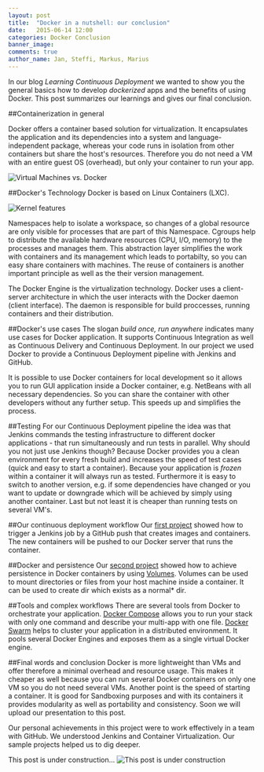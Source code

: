```yaml
---
layout: post
title:  "Docker in a nutshell: our conclusion"
date:   2015-06-14 12:00
categories: Docker Conclusion
banner_image: 
comments: true
author_name: Jan, Steffi, Markus, Marius
---
```


In our blog *Learning Continuous Deployment* we wanted to show you the general basics how to develop *dockerized* apps and the benefits of using Docker. This post summarizes our learnings and gives our final conclusion. 

<!--more--> 
##Containerization in general

Docker offers a container based solution for virtualization. It encapsulates the application and its dependencies into a system and language-independent package, whereas your code runs in isolation from other containers but share the host's resources. Therefore you do not need a VM with an entire guest OS (overhead), but only your container to run your app. 

![Virtual Machines vs. Docker]({{site.url}}/assets/images/vm-docker.png)

##Docker's Technology
Docker is based on Linux Containers (LXC).

![Kernel features]({{site.url}}/assets/images/kernel-features.PNG)

Namespaces help to isolate a workspace, so changes of a global resource are only visible for processes that are part of this Namespace. Cgroups help to distribute the available hardware resources (CPU, I/O, memory) to the processes and manages them. This abstraction layer simplifies the work with containers and its management which leads to portabilty, so you can easy share containers with machines. The reuse of containers is another important principle as well as the their version management.

The Docker Engine is the virtualization technology. Docker uses a client-server architecture in which the user interacts with the Docker daemon (client interface). The daemon is responsible for build proccesses, running containers and their distribution. 

##Docker's use cases
The slogan *build once, run anywhere* indicates many use cases for Docker application. It supports Continuous Integration as well as Continuous Delivery and Continuous Deployment. In our project we used Docker to provide a Continuous Deployment pipeline with Jenkins and GitHub. 

It is possible to use Docker containers for local development so it allows you to run GUI application inside a Docker container, e.g. NetBeans with all necessary dependencies. So you can share the container with other developers without any further setup. This speeds up and simplifies the process. 

##Testing
For our Continuous Deployment pipeline the idea was that Jenkins commands the testing infrastructure to different docker applications - that run simultaneously and run tests in parallel. Why should you not just use Jenkins though? Because Docker provides you a clean environment for every fresh build and increases the speed of test cases (quick and easy to start a container). Because your application is *frozen* within a container it will always run as tested. Furthermore it is easy to switch to another version, e.g. if some dependencies have changed or you want to update or downgrade which will be achieved by simply using another container. Last but not least it is cheaper than running tests on several VM's. 

##Our continuous deployment workflow
Our [first project](http://learning-continuous-deployment.github.io/) showed how to trigger a Jenkins job by a GitHub push that creates images and containers. The new containers will be pushed to our Docker server that runs the container.

##Docker and persistence
Our [second project](http://learning-continuous-deployment.github.io/docker/images/dockerfile/database/persistence/volumes/linking/container/2015/05/29/docker-and-databases/) showed how to achieve persistence in Docker containers by using [Volumes]((http://learning-continuous-deployment.github.io/docker/container/volumes/2015/05/22/persistent-data-with-docker/)). Volumes can be used to mount directories or files from your host machine inside a container. It can be used to create dir which exists as a 
normal* dir. 

##Tools and complex workflows 
There are several tools from Docker to orchestrate your application. [Docker Compose](http://learning-continuous-deployment.github.io/dockercompose/multi-app/2015/05/30/docker-compose/) allows you to run your stack with only one command and describe your multi-app with one file. [Docker Swarm](http://learning-continuous-deployment.github.io/dockerswarm/2015/06/07/docker-swarm/) helps to cluster your application in a distributed environment. It pools several Docker Engines and exposes them as a single virtual Docker engine. 

##Final words and conclusion
Docker is more lightweight than VMs and offer therefore a minimal overhead and resource usage. This makes it cheaper as well because you can run several Docker containers on only one VM so you do not need several VMs. Another point is the speed of starting a container. It is good for Sandboxing purposes and with its containers it provides modularity as well as portability and consistency. Soon we will upload our presentation to this post. 

Our personal achievements in this project were to work effectively in a team with GitHub. We understood Jenkins and Container Virtualization. Our sample projects helped us to dig deeper. 

This post is under construction...
![This post is under construction]({{site.url}}/assets/images/construction.jpg)